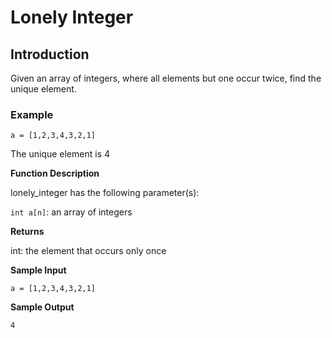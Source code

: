 # Lonely Integer

## Introduction
Given an array of integers, where all elements but one occur twice, find the unique element.

### Example

```
a = [1,2,3,4,3,2,1]
```

The unique element is 4

**Function Description**

lonely_integer has the following parameter(s):

`int a[n]`: an array of integers

**Returns**

int: the element that occurs only once

**Sample Input**

```
a = [1,2,3,4,3,2,1]
```

**Sample Output**
```
4
```